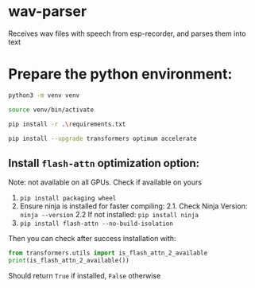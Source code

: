 # wav-parser
Receives wav files with speech from esp-recorder, and parses them into text

# Prepare the python environment:
```.sh
python3 -m venv venv
```
```.sh
source venv/bin/activate
```
```.sh
pip install -r .\requirements.txt
```
```.sh
pip install --upgrade transformers optimum accelerate
```

## Install `flash-attn` optimization option:
Note: not available on all GPUs. Check if available on yours

1. `pip install packaging wheel`
2. Ensure ninja is installed for faster compiling:
  2.1. Check Ninja Version: `ninja --version` 
  2.2 If not installed: `pip install ninja`
3. `pip install flash-attn --no-build-isolation`

Then you can check after success installation with:
```.py
from transformers.utils import is_flash_attn_2_available
print(is_flash_attn_2_available())
````
Should return `True` if installed, `False` otherwise
